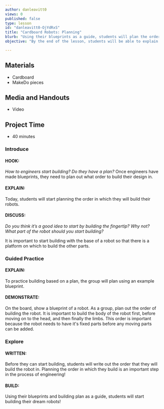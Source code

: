 ```yaml
---
author: danleavitt0
views: 0
published: false
type: lesson
id: "danleavitt0-OjYdRxS"
title: "Cardboard Robots: Planning"
blurb: "Using their blueprints as a guide, students will plan the order in which they build their robot, and then begin the process of building it."
objective: "By the end of the lesson, students will be able to explain the importance of a building plan , and create a building plan based on their blueprints."

---
```


## Materials 

- Cardboard
- MakeDo pieces

## Media and Handouts

- Video

## Project Time

- 40 minutes

### Introduce

#### HOOK: 
_How to engineers start building?  Do they have a plan?_
Once engineers have made blueprints, they need to plan out what order to build their design in.


#### EXPLAIN:
Today, students will start planning the order in which they will build their robots.

#### DISCUSS:
_Do you think it’s a good idea to start by building the fingertip?  Why not?  What part of the robot should you start building?_

It is important to start building with the base of a robot so that 
there is a platform on which to build the other parts.

### Guided Practice

#### EXPLAIN:
To practice building based on a plan, the group will plan using an example blueprint.

#### DEMONSTRATE:
On the board, show a blueprint of a robot. As a group, plan out the order of building the robot. It is important to build the body of the robot first, before moving on to the head, and then finally the limbs. This order is important because the robot needs to have it's fixed parts before any moving parts can be added.

### Explore

#### WRITTEN:
Before they can start building, students will write out the order that they will build the robot in. Planning the order in which they build is an important step in the process of engineering!

#### BUILD:
Using their blueprints and building plan as a guide, students will start building their dream robots!
